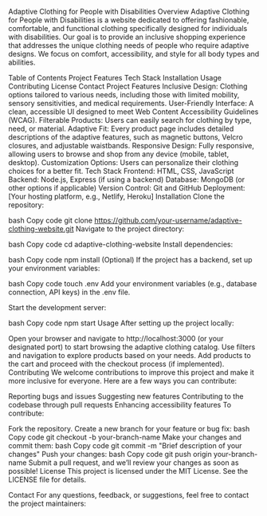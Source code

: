 Adaptive Clothing for People with Disabilities
Overview
Adaptive Clothing for People with Disabilities is a website dedicated to offering fashionable, comfortable, and functional clothing specifically designed for individuals with disabilities. Our goal is to provide an inclusive shopping experience that addresses the unique clothing needs of people who require adaptive designs. We focus on comfort, accessibility, and style for all body types and abilities.

Table of Contents
Project Features
Tech Stack
Installation
Usage
Contributing
License
Contact
Project Features
Inclusive Design: Clothing options tailored to various needs, including those with limited mobility, sensory sensitivities, and medical requirements.
User-Friendly Interface: A clean, accessible UI designed to meet Web Content Accessibility Guidelines (WCAG).
Filterable Products: Users can easily search for clothing by type, need, or material.
Adaptive Fit: Every product page includes detailed descriptions of the adaptive features, such as magnetic buttons, Velcro closures, and adjustable waistbands.
Responsive Design: Fully responsive, allowing users to browse and shop from any device (mobile, tablet, desktop).
Customization Options: Users can personalize their clothing choices for a better fit.
Tech Stack
Frontend: HTML, CSS, JavaScript
Backend: Node.js, Express (if using a backend)
Database: MongoDB (or other options if applicable)
Version Control: Git and GitHub
Deployment: [Your hosting platform, e.g., Netlify, Heroku]
Installation
Clone the repository:

bash
Copy code
git clone https://github.com/your-username/adaptive-clothing-website.git
Navigate to the project directory:

bash
Copy code
cd adaptive-clothing-website
Install dependencies:

bash
Copy code
npm install
(Optional) If the project has a backend, set up your environment variables:

bash
Copy code
touch .env
Add your environment variables (e.g., database connection, API keys) in the .env file.

Start the development server:

bash
Copy code
npm start
Usage
After setting up the project locally:

Open your browser and navigate to http://localhost:3000 (or your designated port) to start browsing the adaptive clothing catalog.
Use filters and navigation to explore products based on your needs.
Add products to the cart and proceed with the checkout process (if implemented).
Contributing
We welcome contributions to improve this project and make it more inclusive for everyone. Here are a few ways you can contribute:

Reporting bugs and issues
Suggesting new features
Contributing to the codebase through pull requests
Enhancing accessibility features
To contribute:

Fork the repository.
Create a new branch for your feature or bug fix:
bash
Copy code
git checkout -b your-branch-name
Make your changes and commit them:
bash
Copy code
git commit -m "Brief description of your changes"
Push your changes:
bash
Copy code
git push origin your-branch-name
Submit a pull request, and we’ll review your changes as soon as possible!
License
This project is licensed under the MIT License. See the LICENSE file for details.

Contact
For any questions, feedback, or suggestions, feel free to contact the project maintainers:

